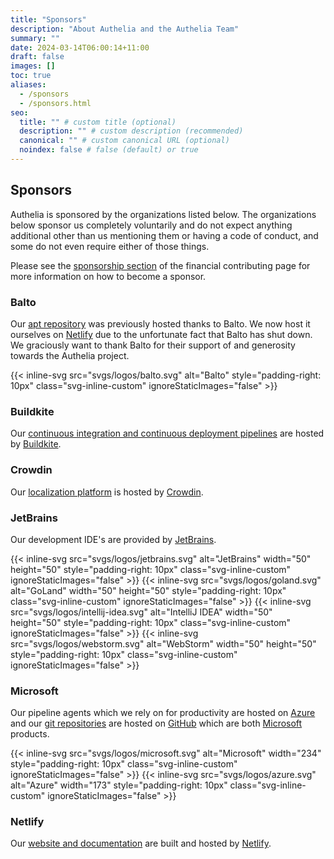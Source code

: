 ```yaml
---
title: "Sponsors"
description: "About Authelia and the Authelia Team"
summary: ""
date: 2024-03-14T06:00:14+11:00
draft: false
images: []
toc: true
aliases:
  - /sponsors
  - /sponsors.html
seo:
  title: "" # custom title (optional)
  description: "" # custom description (recommended)
  canonical: "" # custom canonical URL (optional)
  noindex: false # false (default) or true
---
```

## Sponsors

Authelia is sponsored by the organizations listed below. The organizations below sponsor us completely voluntarily
and do not expect anything additional other than us mentioning them or having a code of conduct, and some do not even
require either of those things.

Please see the [sponsorship section](../../contributing/prologue/financial.md#sponsorship) of the financial contributing
page for more information on how to become a sponsor.

### Balto

Our [apt repository](https://apt.authelia.com) was previously hosted thanks to Balto. We now host it ourselves on
[Netlify](#netlify) due to the unfortunate fact that Balto has shut down. We graciously want to thank Balto for their
support of and generosity towards the Authelia project.

{{< inline-svg src="svgs/logos/balto.svg" alt="Balto" style="padding-right: 10px" class="svg-inline-custom" ignoreStaticImages="false" >}}

### Buildkite

Our [continuous integration and continuous deployment pipelines](https://buildkite.com/authelia/?from=Authelia) are hosted by
[Buildkite](https://buildkite.com/features?from=Authelia).

### Crowdin

Our [localization platform](https://translate.authelia.com) is hosted by [Crowdin](https://crowdin.com/?from=Authelia).

### JetBrains

Our development IDE's are provided by [JetBrains](https://www.jetbrains.com/?from=Authelia).

{{< inline-svg src="svgs/logos/jetbrains.svg" alt="JetBrains" width="50" height="50" style="padding-right: 10px" class="svg-inline-custom" ignoreStaticImages="false" >}}
{{< inline-svg src="svgs/logos/goland.svg" alt="GoLand" width="50" height="50" style="padding-right: 10px" class="svg-inline-custom" ignoreStaticImages="false" >}}
{{< inline-svg src="svgs/logos/intellij-idea.svg" alt="IntelliJ IDEA" width="50" height="50" style="padding-right: 10px" class="svg-inline-custom" ignoreStaticImages="false" >}}
{{< inline-svg src="svgs/logos/webstorm.svg" alt="WebStorm" width="50" height="50" style="padding-right: 10px" class="svg-inline-custom" ignoreStaticImages="false" >}}

### Microsoft

Our pipeline agents which we rely on for productivity are hosted on [Azure](https://azure.microsoft.com/?from=Authelia)
and our [git repositories](https://github.com/authelia) are hosted on [GitHub](https://github.com/?from=Authela)
which are both [Microsoft](https://www.microsoft.com/?from=Authelia) products.

{{< inline-svg src="svgs/logos/microsoft.svg" alt="Microsoft" width="234" style="padding-right: 10px" class="svg-inline-custom" ignoreStaticImages="false" >}}
{{< inline-svg src="svgs/logos/azure.svg" alt="Azure" width="173" style="padding-right: 10px" class="svg-inline-custom" ignoreStaticImages="false" >}}

### Netlify

Our [website and documentation](https://www.authelia.com) are built and hosted by
[Netlify](https://www.netlify.com/?from=Authelia).

[Open Collective]: https://opencollective.com/authelia-sponsors
